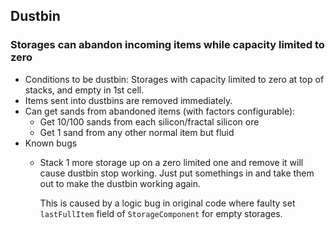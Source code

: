 ## Dustbin

### Storages can abandon incoming items while capacity limited to zero

* Conditions to be dustbin: Storages with capacity limited to zero at top of stacks, and empty in 1st cell.
* Items sent into dustbins are removed immediately.
* Can get sands from abandoned items (with factors configurable):
    * Get 10/100 sands from each silicon/fractal silicon ore
    * Get 1 sand from any other normal item but fluid
* Known bugs
    * Stack 1 more storage up on a zero limited one and remove it will cause dustbin stop working. Just put somethings
      in and take them out to make the dustbin working again.

      This is caused by a logic bug in original code where faulty set `lastFullItem` field of `StorageComponent` for
      empty storages.